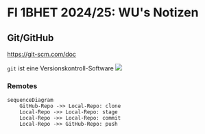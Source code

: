 # FI 1BHET 2024/25: WU's Notizen


## Git/GitHub

https://git-scm.com/doc

`git` ist eine Versionskontroll-Software
![](https://git-scm.com/book/en/v2/images/areas.png)


### Remotes

```mermaid
sequenceDiagram
    GitHub-Repo ->> Local-Repo: clone
    Local-Repo ->> Local-Repo: stage
    Local-Repo ->> Local-Repo: commit
    Local-Repo ->> GitHub-Repo: push

```



